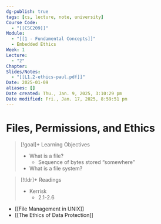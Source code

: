 ```yaml
---
dg-publish: true
tags: [cs, lecture, note, university]
Course Code:
  - "[[CSC209]]"
Module:
  - "[[1 - Fundamental Concepts]]"
  - Embedded Ethics
Week: 1
Lecture:
  - "2"
Chapter: 
Slides/Notes:
  - "[[L1.2-ethics-paul.pdf]]"
Date: 2025-01-09
aliases: []
Date created: Thu., Jan. 9, 2025, 3:10:29 pm
Date modified: Fri., Jan. 17, 2025, 8:59:51 pm
---
```


# Files, Permissions, and Ethics

> [!goal]+ Learning Objectives
> - What is a file?
>     - Sequence of bytes stored “somewhere”
> - What is a file system?

> [!tldr]+ Readings
> - Kerrisk
>     - 2.1-2.6

- [[File Management in UNIX]]
- [[The Ethics of Data Protection]]
